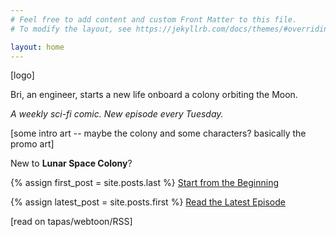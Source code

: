 ```yaml
---
# Feel free to add content and custom Front Matter to this file.
# To modify the layout, see https://jekyllrb.com/docs/themes/#overriding-theme-defaults

layout: home
---
```


[logo]

Bri, an engineer, starts a new life onboard a colony orbiting the Moon.

_A weekly sci-fi comic. New episode every Tuesday._

[some intro art -- maybe the colony and some characters? basically the promo art]

<p class="center">
  New to <strong>Lunar Space Colony</strong>?
</p>

{% assign first_post = site.posts.last %}
<a class="button" href="{{ first_post.url | relative_url }}">Start from the Beginning</a>

{% assign latest_post = site.posts.first %}
<a class="button" href="{{ latest_post.url | relative_url }}">Read the Latest Episode</a>

[read on tapas/webtoon/RSS]
